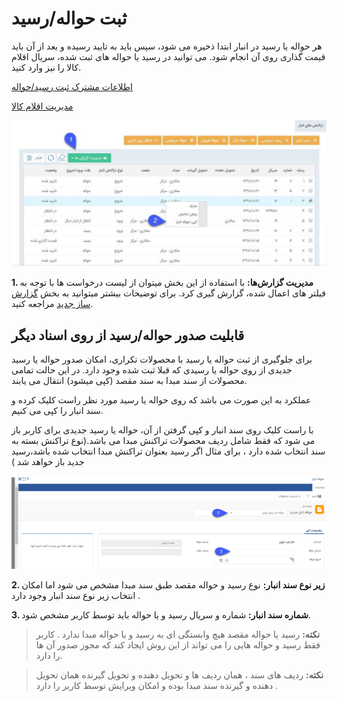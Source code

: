 # ثبت حواله/رسید

هر حواله یا رسید در انبار ابتدا ذخیره می شود، سپس باید به تایید رسیده و بعد از آن باید قیمت گذاری روی آن انجام شود. می توانید در رسید یا حواله های ثبت شده، سریال اقلام کالا را نیز وارد کنید.

[اطلاعات مشترک ثبت رسید/حواله](https://github.com/1stco/PayamGostarDocs/blob/master/Help/Buy-warehouse-sales/Store/sabthavale-resid/moshtarak-resid-havale.md) 

[مدیریت اقلام کالا](https://github.com/1stco/PayamGostarDocs/blob/master/Help/Buy-warehouse-sales/Store/sabthavale-resid/aghlam-kala.md)

![](InventoryTransaction1.jpg)

**1. مدیریت گزارش‌ها:**  با استفاده از این بخش میتوان از لیست درخواست ها با توجه به فیلتر های اعمال شده، گزارش گیری کرد. برای توضیحات بیشتر میتوانید به بخش [گزارش ساز جدید](https://github.com/1stco/PayamGostarDocs/blob/master/Help/Management-and-reports/Report-Builder/Report-Builder.md) مراجعه کنید.

## قابلیت صدور حواله/رسید از روی اسناد دیگر

برای جلوگیری از ثبت حواله یا رسید با محصولات تکراری، امکان صدور حواله یا رسید جدیدی از روی حواله یا رسیدی که قبلا ثبت شده وجود دارد. در این حالت تمامی محصولات از سند مبدا به سند مقصد (کپی میشود) انتقال می یابند.

عملکرد به این صورت می باشد که روی حواله یا رسید مورد نظر راست کلیک کرده و سند انبار را کپی می کنیم.

  با راست کلیک روی سند انبار و کپی گرفتن از آن، حواله یا رسید جدیدی  برای کاربر باز می شود که فقط شامل ردیف محصولات تراکنش مبدا می باشد.(نوع تراکنش بسته به سند انتخاب شده دارد ، برای مثال اگر رسید بعنوان تراکنش مبدا انتخاب شده باشد،رسید جدید باز خواهد شد )

  ![](InventoryTransaction2.png)

**2. زیر نوع سند انبار:** نوع رسید و حواله مقصد طبق سند مبدا مشخص می شود اما امکان انتخاب زیر نوع سند انبار وجود دارد .

**3. شماره سند انبار:**  شماره و سریال رسید و یا حواله باید توسط کاربر مشخص شود.
 
> **نکته:** رسید یا حواله مقصد هیچ وابستگی ای به رسید و یا حواله مبدا ندارد .  کاربر فقط رسید و حواله هایی را می تواند از این روش ایجاد کند که مجوز صدور آن ها را دارد.


> **نکته:** ردیف های سند ، همان ردیف ها و  تحویل دهنده و تحویل گیرنده همان تحویل دهنده و گیرنده سند مبدا بوده و امکان ویرایش توسط کاربر را دارد .



